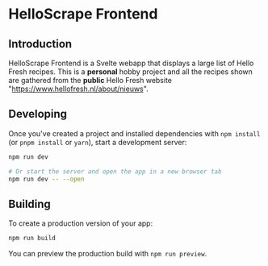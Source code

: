 # HelloScrape Frontend

## Introduction

HelloScrape Frontend is a Svelte webapp that displays a large list of Hello Fresh recipes.
This is a **personal** hobby project and all the recipes shown are gathered from the **public** Hello Fresh website "https://www.hellofresh.nl/about/nieuws".


## Developing

Once you've created a project and installed dependencies with `npm install` (or `pnpm install` or `yarn`), start a development server:

```bash
npm run dev

# Or start the server and open the app in a new browser tab
npm run dev -- --open
```

## Building

To create a production version of your app:

```bash
npm run build
```

You can preview the production build with `npm run preview`.
